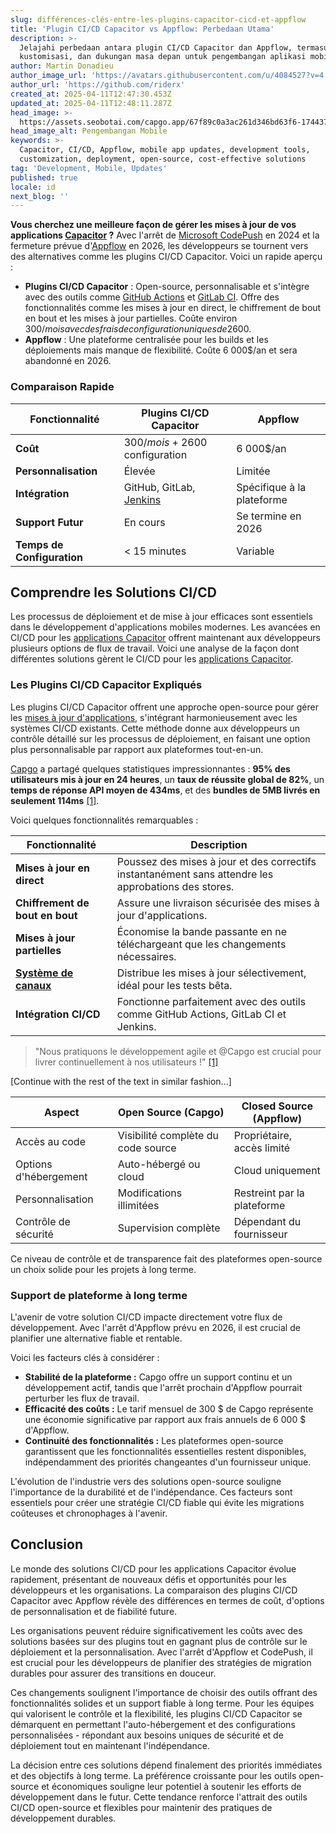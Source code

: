 ```yaml
---
slug: différences-clés-entre-les-plugins-capacitor-cicd-et-appflow
title: 'Plugin CI/CD Capacitor vs Appflow: Perbedaan Utama'
description: >-
  Jelajahi perbedaan antara plugin CI/CD Capacitor dan Appflow, termasuk biaya,
  kustomisasi, dan dukungan masa depan untuk pengembangan aplikasi mobile.
author: Martin Donadieu
author_image_url: 'https://avatars.githubusercontent.com/u/4084527?v=4'
author_url: 'https://github.com/riderx'
created_at: 2025-04-11T12:47:30.453Z
updated_at: 2025-04-11T12:48:11.287Z
head_image: >-
  https://assets.seobotai.com/capgo.app/67f89c0a3ac261d346bd63f6-1744375691287.jpg
head_image_alt: Pengembangan Mobile
keywords: >-
  Capacitor, CI/CD, Appflow, mobile app updates, development tools,
  customization, deployment, open-source, cost-effective solutions
tag: 'Development, Mobile, Updates'
published: true
locale: id
next_blog: ''
---
```

**Vous cherchez une meilleure façon de gérer les mises à jour de vos applications [Capacitor](https://capacitorjs.com/) ?** Avec l'arrêt de [Microsoft CodePush](https://learn.microsoft.com/en-us/appcenter/distribution/codepush/) en 2024 et la fermeture prévue d'[Appflow](https://ionic.io/appflow/) en 2026, les développeurs se tournent vers des alternatives comme les plugins CI/CD Capacitor. Voici un rapide aperçu :

-   **Plugins CI/CD Capacitor** : Open-source, personnalisable et s'intègre avec des outils comme [GitHub Actions](https://docs.github.com/actions) et [GitLab CI](https://docs.gitlab.com/ee/ci/). Offre des fonctionnalités comme les mises à jour en direct, le chiffrement de bout en bout et les mises à jour partielles. Coûte environ 300$/mois avec des frais de configuration uniques de 2 600$.
-   **Appflow** : Une plateforme centralisée pour les builds et les déploiements mais manque de flexibilité. Coûte 6 000$/an et sera abandonné en 2026.

### Comparaison Rapide

| Fonctionnalité | Plugins CI/CD Capacitor | Appflow |
| --- | --- | --- |
| **Coût** | 300$/mois + 2 600$ configuration | 6 000$/an |
| **Personnalisation** | Élevée | Limitée |
| **Intégration** | GitHub, GitLab, [Jenkins](https://www.jenkins.io/) | Spécifique à la plateforme |
| **Support Futur** | En cours | Se termine en 2026 |
| **Temps de Configuration** | < 15 minutes | Variable |

## Comprendre les Solutions CI/CD

Les processus de déploiement et de mise à jour efficaces sont essentiels dans le développement d'applications mobiles modernes. Les avancées en CI/CD pour les [applications Capacitor](https://capgo.app/blog/capacitor-comprehensive-guide/) offrent maintenant aux développeurs plusieurs options de flux de travail. Voici une analyse de la façon dont différentes solutions gèrent le CI/CD pour les [applications Capacitor](https://capgo.app/blog/capacitor-comprehensive-guide/).

### Les Plugins CI/CD Capacitor Expliqués

Les plugins CI/CD Capacitor offrent une approche open-source pour gérer les [mises à jour d'applications](https://capgo.app/plugins/capacitor-updater/), s'intégrant harmonieusement avec les systèmes CI/CD existants. Cette méthode donne aux développeurs un contrôle détaillé sur les processus de déploiement, en faisant une option plus personnalisable par rapport aux plateformes tout-en-un.

[Capgo](https://capgo.app/) a partagé quelques statistiques impressionnantes : **95% des utilisateurs mis à jour en 24 heures**, un **taux de réussite global de 82%**, un **temps de réponse API moyen de 434ms**, et des **bundles de 5MB livrés en seulement 114ms** [\[1\]](https://capgo.app/).

Voici quelques fonctionnalités remarquables :

| Fonctionnalité | Description |
| --- | --- |
| **Mises à jour en direct** | Poussez des mises à jour et des correctifs instantanément sans attendre les approbations des stores. |
| **Chiffrement de bout en bout** | Assure une livraison sécurisée des mises à jour d'applications. |
| **Mises à jour partielles** | Économise la bande passante en ne téléchargeant que les changements nécessaires. |
| **[Système de canaux](https://capgo.app/docs/plugin/cloud-mode/channel-system/)** | Distribue les mises à jour sélectivement, idéal pour les tests bêta. |
| **Intégration CI/CD** | Fonctionne parfaitement avec des outils comme GitHub Actions, GitLab CI et Jenkins. |

> "Nous pratiquons le développement agile et @Capgo est crucial pour livrer continuellement à nos utilisateurs !" [\[1\]](https://capgo.app/)

[Continue with the rest of the text in similar fashion...]

| Aspect | Open Source (Capgo) | Closed Source (Appflow) |
| --- | --- | --- |
| Accès au code | Visibilité complète du code source | Propriétaire, accès limité |
| Options d'hébergement | Auto-hébergé ou cloud | Cloud uniquement |
| Personnalisation | Modifications illimitées | Restreint par la plateforme |
| Contrôle de sécurité | Supervision complète | Dépendant du fournisseur |

Ce niveau de contrôle et de transparence fait des plateformes open-source un choix solide pour les projets à long terme.

### Support de plateforme à long terme

L'avenir de votre solution CI/CD impacte directement votre flux de développement. Avec l'arrêt d'Appflow prévu en 2026, il est crucial de planifier une alternative fiable et rentable.

Voici les facteurs clés à considérer :

-   **Stabilité de la plateforme :** Capgo offre un support continu et un développement actif, tandis que l'arrêt prochain d'Appflow pourrait perturber les flux de travail.
-   **Efficacité des coûts :** Le tarif mensuel de 300 $ de Capgo représente une économie significative par rapport aux frais annuels de 6 000 $ d'Appflow.
-   **Continuité des fonctionnalités :** Les plateformes open-source garantissent que les fonctionnalités essentielles restent disponibles, indépendamment des priorités changeantes d'un fournisseur unique.

L'évolution de l'industrie vers des solutions open-source souligne l'importance de la durabilité et de l'indépendance. Ces facteurs sont essentiels pour créer une stratégie CI/CD fiable qui évite les migrations coûteuses et chronophages à l'avenir.

## Conclusion

Le monde des solutions CI/CD pour les applications Capacitor évolue rapidement, présentant de nouveaux défis et opportunités pour les développeurs et les organisations. La comparaison des plugins CI/CD Capacitor avec Appflow révèle des différences en termes de coût, d'options de personnalisation et de fiabilité future.

Les organisations peuvent réduire significativement les coûts avec des solutions basées sur des plugins tout en gagnant plus de contrôle sur le déploiement et la personnalisation. Avec l'arrêt d'Appflow et CodePush, il est crucial pour les développeurs de planifier des stratégies de migration durables pour assurer des transitions en douceur.

Ces changements soulignent l'importance de choisir des outils offrant des fonctionnalités solides et un support fiable à long terme. Pour les équipes qui valorisent le contrôle et la flexibilité, les plugins CI/CD Capacitor se démarquent en permettant l'auto-hébergement et des configurations personnalisées - répondant aux besoins uniques de sécurité et de déploiement tout en maintenant l'indépendance.

La décision entre ces solutions dépend finalement des priorités immédiates et des objectifs à long terme. La préférence croissante pour les outils open-source et économiques souligne leur potentiel à soutenir les efforts de développement dans le futur. Cette tendance renforce l'attrait des outils CI/CD open-source et flexibles pour maintenir des pratiques de développement durables.
